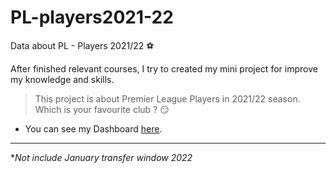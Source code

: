# PL-players2021-22
Data about PL - Players 2021/22 ⚽

  After finished relevant courses, I try to created my mini project for improve my knowledge and skills.
> This project is about Premier League Players in 2021/22 season. Which is your favourite club ? :smirk: 
- You can see my Dashboard [here](https://datastudio.google.com/reporting/bb814a0a-0543-4f75-9325-3ffa01cf3f88/page/11UnC).
___
**Not include January transfer window 2022*
